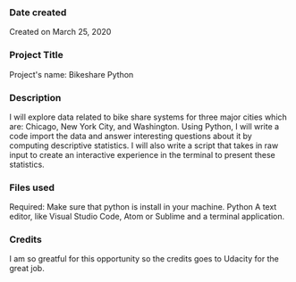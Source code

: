 ### Date created
Created on March 25, 2020

### Project Title
Project's name: Bikeshare Python  

### Description
I will explore data related to bike share systems for three major cities which are: Chicago, New York City, and Washington. Using Python, I will write a code import the data and answer interesting questions about it by computing descriptive statistics. I will also write a script that takes in raw input to create an interactive experience in the terminal to present these statistics.

### Files used
Required: Make sure that python is install in your machine. Python A text editor, like Visual Studio Code, Atom or Sublime and a terminal application.

### Credits
I am so greatful for this opportunity so the credits goes to Udacity for the great job. 

